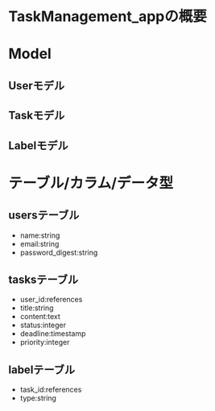 # TaskManagement_appの概要

# Model
## Userモデル
## Taskモデル
## Labelモデル

# テーブル/カラム/データ型
## usersテーブル
- name:string
- email:string
- password_digest:string

## tasksテーブル
- user_id:references
- title:string
- content:text
- status:integer
- deadline:timestamp
- priority:integer

## labelテーブル
- task_id:references
- type:string
